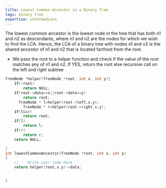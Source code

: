 ```yaml
---
title: Lowest Common Ancestor in a Binary Tree
tags: binary tree
expertise: intermediate
---
```


The lowest common ancestor is the lowest node in the tree that has both n1 and n2 as descendants, where n1 and n2 are the nodes for which we wish to find the LCA. Hence, the LCA of a binary tree with nodes n1 and n2 is the shared ancestor of n1 and n2 that is located farthest from the root.

-  We pass the root to a helper function and check if the value of the root matches any of n1 and n2. 
If YES, return the root
else recursive call on the left and right subtree

```cpp
TreeNode *helper(TreeNode *root, int x, int y){
    if(!root)
        return NULL;
    if(root->data==x||root->data==y)
        return root;
      TreeNode * l=helper(root->left,x,y);
        TreeNode * r=helper(root->right,x,y);
    if(l&&r)
        return root;
    if(l)
        return l;
    if(r)
        return r;
    return NULL;

}
int lowestCommonAncestor(TreeNode *root, int x, int y)
{
	//    Write your code here
    return helper(root,x,y)->data;


}
```
